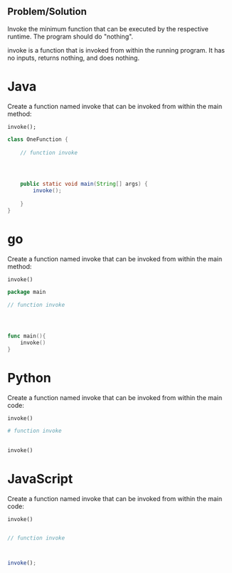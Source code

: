 ## Problem/Solution

Invoke the minimum function that can be executed by the
respective runtime.  The program should do "nothing".

invoke is a function that is invoked from within the running program.
It has no inputs, returns nothing, and does nothing.

# Java
Create a function named invoke that can be invoked from within 
the main method:

    invoke();

```Java runnable
class OneFunction {
    
    // function invoke




    public static void main(String[] args) {
        invoke();
        
    }
}
```

# go
Create a function named invoke that can be invoked from within 
the main method:

    invoke()

```go
package main

// function invoke




func main(){
    invoke()
}
```

# Python
Create a function named invoke that can be invoked from within 
the main code:

    invoke()

```Python
# function invoke
   

invoke()


```

# JavaScript
Create a function named invoke that can be invoked from within 
the main code:

    invoke()

```JavaScript

// function invoke



invoke();
```
